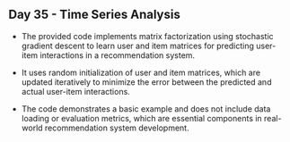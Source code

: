 ## Day 35 - Time Series Analysis

- The provided code implements matrix factorization using stochastic gradient descent to learn user and item matrices for predicting user-item interactions in a recommendation system.

- It uses random initialization of user and item matrices, which are updated iteratively to minimize the error between the predicted and actual user-item interactions.

- The code demonstrates a basic example and does not include data loading or evaluation metrics, which are essential components in real-world recommendation system development.
